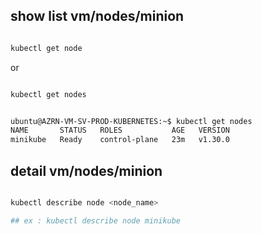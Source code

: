 
## show list vm/nodes/minion

```bash

kubectl get node

```

or

```bash

kubectl get nodes

```

```bash

ubuntu@AZRN-VM-SV-PROD-KUBERNETES:~$ kubectl get nodes
NAME       STATUS   ROLES           AGE   VERSION
minikube   Ready    control-plane   23m   v1.30.0

```

## detail vm/nodes/minion


```sh

kubectl describe node <node_name>

## ex : kubectl describe node minikube

```
